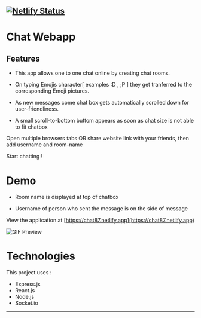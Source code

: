 [![Netlify Status](https://api.netlify.com/api/v1/badges/3dd71143-2720-47d0-827b-8e83f4334a9d/deploy-status)](https://app.netlify.com/sites/tender-mccarthy-f78a63/deploys)
---

# Chat Webapp

## Features

- This app allows one to one chat online by creating chat rooms. 
 
 - On typing Emojis character[ examples :D , ;P ] they get tranferred to the corresponding Emoji pictures.

 - As new messages come chat box gets automatically scrolled down for user-friendliness.
 
 - A small scroll-to-bottom buttom appears as soon as chat size is not able to fit chatbox

Open multiple browsers tabs OR share website link with your friends, then add username and room-name

Start chatting !

# Demo

- Room name is displayed  at top of chatbox

- Username of person who sent the message is on the side of message

View the application at [https://chat87.netlify.app](https://chat87.netlify.app)

![GIF Preview ](https://user-images.githubusercontent.com/73309402/138856874-bd65e2ad-9a2a-4886-9b2e-5d357376f429.gif)


# Technologies

This project uses :

- Express.js
- React.js
- Node.js
- Socket.io


---

